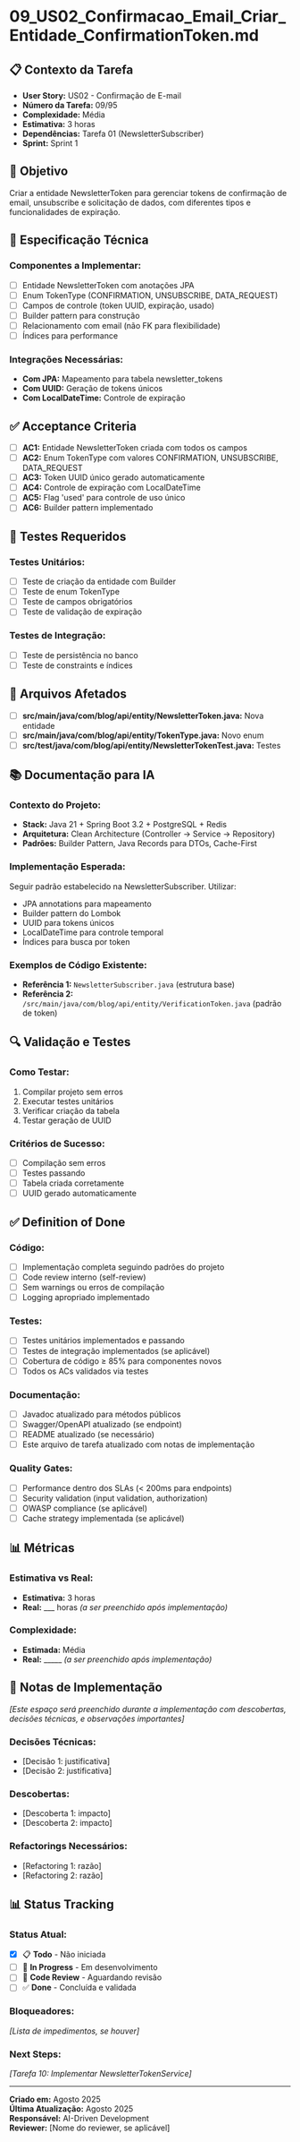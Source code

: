 # 09_US02_Confirmacao_Email_Criar_Entidade_ConfirmationToken.md

## 📋 Contexto da Tarefa
- **User Story:** US02 - Confirmação de E-mail
- **Número da Tarefa:** 09/95
- **Complexidade:** Média
- **Estimativa:** 3 horas
- **Dependências:** Tarefa 01 (NewsletterSubscriber)
- **Sprint:** Sprint 1

## 🎯 Objetivo
Criar a entidade NewsletterToken para gerenciar tokens de confirmação de email, unsubscribe e solicitação de dados, com diferentes tipos e funcionalidades de expiração.

## 📝 Especificação Técnica

### **Componentes a Implementar:**
- [ ] Entidade NewsletterToken com anotações JPA
- [ ] Enum TokenType (CONFIRMATION, UNSUBSCRIBE, DATA_REQUEST)
- [ ] Campos de controle (token UUID, expiração, usado)
- [ ] Builder pattern para construção
- [ ] Relacionamento com email (não FK para flexibilidade)
- [ ] Índices para performance

### **Integrações Necessárias:**
- **Com JPA:** Mapeamento para tabela newsletter_tokens
- **Com UUID:** Geração de tokens únicos
- **Com LocalDateTime:** Controle de expiração

## ✅ Acceptance Criteria
- [ ] **AC1:** Entidade NewsletterToken criada com todos os campos
- [ ] **AC2:** Enum TokenType com valores CONFIRMATION, UNSUBSCRIBE, DATA_REQUEST
- [ ] **AC3:** Token UUID único gerado automaticamente
- [ ] **AC4:** Controle de expiração com LocalDateTime
- [ ] **AC5:** Flag 'used' para controle de uso único
- [ ] **AC6:** Builder pattern implementado

## 🧪 Testes Requeridos

### **Testes Unitários:**
- [ ] Teste de criação da entidade com Builder
- [ ] Teste de enum TokenType
- [ ] Teste de campos obrigatórios
- [ ] Teste de validação de expiração

### **Testes de Integração:**
- [ ] Teste de persistência no banco
- [ ] Teste de constraints e índices

## 🔗 Arquivos Afetados
- [ ] **src/main/java/com/blog/api/entity/NewsletterToken.java:** Nova entidade
- [ ] **src/main/java/com/blog/api/entity/TokenType.java:** Novo enum
- [ ] **src/test/java/com/blog/api/entity/NewsletterTokenTest.java:** Testes

## 📚 Documentação para IA

### **Contexto do Projeto:**
- **Stack:** Java 21 + Spring Boot 3.2 + PostgreSQL + Redis
- **Arquitetura:** Clean Architecture (Controller → Service → Repository)
- **Padrões:** Builder Pattern, Java Records para DTOs, Cache-First

### **Implementação Esperada:**
Seguir padrão estabelecido na NewsletterSubscriber. Utilizar:
- JPA annotations para mapeamento
- Builder pattern do Lombok
- UUID para tokens únicos
- LocalDateTime para controle temporal
- Índices para busca por token

### **Exemplos de Código Existente:**
- **Referência 1:** `NewsletterSubscriber.java` (estrutura base)
- **Referência 2:** `/src/main/java/com/blog/api/entity/VerificationToken.java` (padrão de token)

## 🔍 Validação e Testes

### **Como Testar:**
1. Compilar projeto sem erros
2. Executar testes unitários
3. Verificar criação da tabela
4. Testar geração de UUID

### **Critérios de Sucesso:**
- [ ] Compilação sem erros
- [ ] Testes passando
- [ ] Tabela criada corretamente
- [ ] UUID gerado automaticamente

## ✅ Definition of Done

### **Código:**
- [ ] Implementação completa seguindo padrões do projeto
- [ ] Code review interno (self-review)
- [ ] Sem warnings ou erros de compilação
- [ ] Logging apropriado implementado

### **Testes:**
- [ ] Testes unitários implementados e passando
- [ ] Testes de integração implementados (se aplicável)
- [ ] Cobertura de código ≥ 85% para componentes novos
- [ ] Todos os ACs validados via testes

### **Documentação:**
- [ ] Javadoc atualizado para métodos públicos
- [ ] Swagger/OpenAPI atualizado (se endpoint)
- [ ] README atualizado (se necessário)
- [ ] Este arquivo de tarefa atualizado com notas de implementação

### **Quality Gates:**
- [ ] Performance dentro dos SLAs (< 200ms para endpoints)
- [ ] Security validation (input validation, authorization)
- [ ] OWASP compliance (se aplicável)
- [ ] Cache strategy implementada (se aplicável)

## 📊 Métricas

### **Estimativa vs Real:**
- **Estimativa:** 3 horas
- **Real:** ___ horas *(a ser preenchido após implementação)*

### **Complexidade:**
- **Estimada:** Média
- **Real:** _____ *(a ser preenchido após implementação)*

## 📝 Notas de Implementação
*[Este espaço será preenchido durante a implementação com descobertas, decisões técnicas, e observações importantes]*

### **Decisões Técnicas:**
- [Decisão 1: justificativa]
- [Decisão 2: justificativa]

### **Descobertas:**
- [Descoberta 1: impacto]
- [Descoberta 2: impacto]

### **Refactorings Necessários:**
- [Refactoring 1: razão]
- [Refactoring 2: razão]

## 📊 Status Tracking

### **Status Atual:**
- [x] 📋 **Todo** - Não iniciada
- [ ] 🔄 **In Progress** - Em desenvolvimento  
- [ ] 👀 **Code Review** - Aguardando revisão
- [ ] ✅ **Done** - Concluída e validada

### **Bloqueadores:**
*[Lista de impedimentos, se houver]*

### **Next Steps:**
*[Tarefa 10: Implementar NewsletterTokenService]*

---

**Criado em:** Agosto 2025  
**Última Atualização:** Agosto 2025  
**Responsável:** AI-Driven Development  
**Reviewer:** [Nome do reviewer, se aplicável]